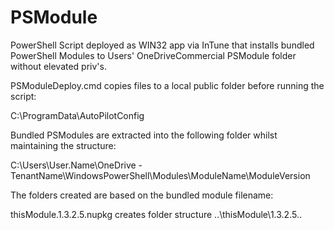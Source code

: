 # PSModule

PowerShell Script deployed as WIN32 app via InTune that installs bundled PowerShell Modules to Users' OneDriveCommercial PSModule folder without elevated priv's.

PSModuleDeploy.cmd copies files to a local public folder before running the script:

  C:\ProgramData\AutoPilotConfig

Bundled PSModules are extracted into the following folder whilst maintaining the structure:

  C:\Users\User.Name\OneDrive - TenantName\WindowsPowerShell\Modules\ModuleName\ModuleVersion

The folders created are based on the bundled module filename:

  thisModule.1.3.2.5.nupkg creates folder structure ..\thisModule\1.3.2.5\..
